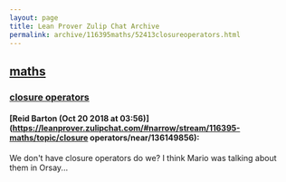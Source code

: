```yaml
---
layout: page
title: Lean Prover Zulip Chat Archive 
permalink: archive/116395maths/52413closureoperators.html
---
```


## [maths](index.html)
### [closure operators](52413closureoperators.html)

#### [Reid Barton (Oct 20 2018 at 03:56)](https://leanprover.zulipchat.com/#narrow/stream/116395-maths/topic/closure operators/near/136149856):
We don't have closure operators do we? I think Mario was talking about them in Orsay...

